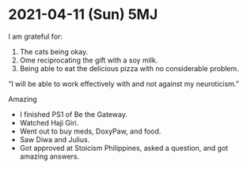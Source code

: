 # 2021-04-11 (Sun) 5MJ

I am grateful for:

1. The cats being okay.
2. Ome reciprocating the gift with a soy milk.
3. Being able to eat the delicious pizza with no considerable problem.

“I will be able to work effectively with and not against my neuroticism.”

Amazing

- I finished PS1 of Be the Gateway.
- Watched Haji Giri.
- Went out to buy meds, DoxyPaw, and food.
- Saw Diwa and Julius.
- Got approved at Stoicism Philippines, asked a question, and got amazing answers.

